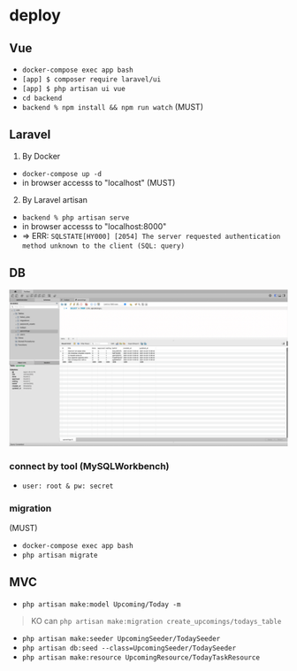 # deploy

## Vue

- `docker-compose exec app bash`
- `[app] $ composer require laravel/ui`
- `[app] $ php artisan ui vue`
- `cd backend`
- `backend % npm install && npm run watch` (MUST)

## Laravel

1. By Docker
- `docker-compose up -d`
- in browser accesss to "localhost" (MUST)
2. By Laravel artisan
- `backend % php artisan serve`
- in browser accesss to "localhost:8000"
- => ERR: `SQLSTATE[HY000] [2054] The server requested authentication method unknown to the client (SQL: query)`

## DB

![db](db.png)
### connect by tool (MySQLWorkbench)
- `user: root & pw: secret`
### migration
 (MUST)
- `docker-compose exec app bash`
- `php artisan migrate`

## MVC

- `php artisan make:model Upcoming/Today -m`
>KO can `php artisan make:migration create_upcomings/todays_table`
- `php artisan make:seeder UpcomingSeeder/TodaySeeder`
- `php artisan db:seed --class=UpcomingSeeder/TodaySeeder`
- `php artisan make:resource UpcomingResource/TodayTaskResource`
